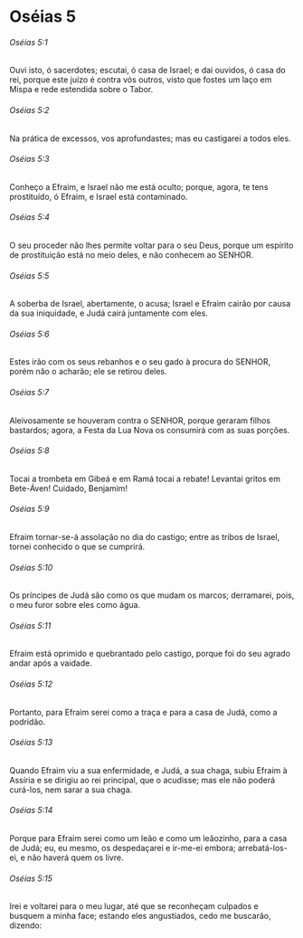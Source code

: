 # Oséias 5

###### Oséias 5:1

Ouvi isto, ó sacerdotes; escutai, ó casa de Israel; e dai ouvidos, ó casa do rei, porque este juízo é contra vós outros, visto que fostes um laço em Mispa e rede estendida sobre o Tabor.

###### Oséias 5:2

Na prática de excessos, vos aprofundastes; mas eu castigarei a todos eles.

###### Oséias 5:3

Conheço a Efraim, e Israel não me está oculto; porque, agora, te tens prostituído, ó Efraim, e Israel está contaminado.

###### Oséias 5:4

O seu proceder não lhes permite voltar para o seu Deus, porque um espírito de prostituição está no meio deles, e não conhecem ao SENHOR.

###### Oséias 5:5

A soberba de Israel, abertamente, o acusa; Israel e Efraim cairão por causa da sua iniquidade, e Judá cairá juntamente com eles.

###### Oséias 5:6

Estes irão com os seus rebanhos e o seu gado à procura do SENHOR, porém não o acharão; ele se retirou deles.

###### Oséias 5:7

Aleivosamente se houveram contra o SENHOR, porque geraram filhos bastardos; agora, a Festa da Lua Nova os consumirá com as suas porções.

###### Oséias 5:8

Tocai a trombeta em Gibeá e em Ramá tocai a rebate! Levantai gritos em Bete-Áven! Cuidado, Benjamim!

###### Oséias 5:9

Efraim tornar-se-á assolação no dia do castigo; entre as tribos de Israel, tornei conhecido o que se cumprirá.

###### Oséias 5:10

Os príncipes de Judá são como os que mudam os marcos; derramarei, pois, o meu furor sobre eles como água.

###### Oséias 5:11

Efraim está oprimido e quebrantado pelo castigo, porque foi do seu agrado andar após a vaidade.

###### Oséias 5:12

Portanto, para Efraim serei como a traça e para a casa de Judá, como a podridão.

###### Oséias 5:13

Quando Efraim viu a sua enfermidade, e Judá, a sua chaga, subiu Efraim à Assíria e se dirigiu ao rei principal, que o acudisse; mas ele não poderá curá-los, nem sarar a sua chaga.

###### Oséias 5:14

Porque para Efraim serei como um leão e como um leãozinho, para a casa de Judá; eu, eu mesmo, os despedaçarei e ir-me-ei embora; arrebatá-los-ei, e não haverá quem os livre.

###### Oséias 5:15

Irei e voltarei para o meu lugar, até que se reconheçam culpados e busquem a minha face; estando eles angustiados, cedo me buscarão, dizendo:

